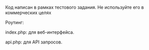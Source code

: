 Код написан в рамках тестового задания. 
Не используйте его в коммерческих целях 


Роутинг:

index.php: для веб-интерфейса.

api.php: для API запросов.

